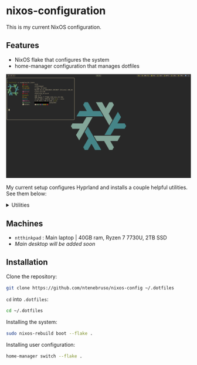 # nixos-configuration

This is my current NixOS configuration.

## Features

-   NixOS flake that configures the system
-   home-manager configuration that manages dotfiles

![Screenshot of my desktop](/imgs/desktop.png)

My current setup configures Hyprland and installs a couple helpful utilities. See them below:

<details>

<summary>Utilities</summary>

| Type                | Program        |
| ------------------- | -------------- |
| Window manager      | Hyprland       |
| Top bar & shell     | AGS            |
| Display Editor      | nwg-displays   |
| Polkit              | lxqt-policykit |
| Screenshots         | Grim/Slurp     |
| Volume control      | Pavucontrol    |
| File manager        | pcmanfm        |
| Image viewer/editor | gwenview       |
| Document viewer     | Okular         |
| Calculator          | kcalc          |
| Media player        | VLC            |

</details>

## Machines

-   `ntthinkpad` : Main laptop | 40GB ram, Ryzen 7 7730U, 2TB SSD
-   _Main desktop will be added soon_

## Installation

Clone the repository:

```bash
git clone https://github.com/ntenebruso/nixos-config ~/.dotfiles
```

`cd` into `.dotfiles`:

```bash
cd ~/.dotfiles
```

Installing the system:

```bash
sudo nixos-rebuild boot --flake .
```

Installing user configuration:

```bash
home-manager switch --flake .
```
